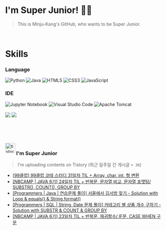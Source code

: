 
# I'm Super Junior! 🐱‍🏍
  > This is Minju-Kang's GitHub, who wants to be Super Junior.

<br>

<h1>Skills</h1>
<h3>Language</h3>
<div sytle="display:inline;">
<img alt="Python" src="https://img.shields.io/badge/Python-3776AB?style=flat-square&logo=Python&logoColor=white"/>
<img alt="Java" src="https://img.shields.io/badge/JAVA-007396?style=flat-square&logo=Java&logoColor=white"/>
<img alt="HTML5" src="https://img.shields.io/badge/HTML5-E34F26?style=flat-square&logo=HTML5&logoColor=white"/>
<img alt="CSS3" src="https://img.shields.io/badge/CSS3-1572B6?style=flat-square&logo=CSS3&logoColor=white"/>
<img alt="JavaScript" src="https://img.shields.io/badge/JavaScript-F7DF1E?style=flat-square&logo=JavaScript&logoColor=black"/>
</div>
<h3>IDE</h3>
<div sytle="display:inline;">
<img alt="Jupyter Notebook" src="https://img.shields.io/badge/Jupyter-F37626?style=flat-square&logo=Jupyter&logoColor=white"/>
<img alt="Visual Studio Code" src="https://img.shields.io/badge/Visual Studio Code-007ACC?style=flat-square&logo=Visual Studio Code&logoColor=white"/>
<img alt="Apache Tomcat" src="https://img.shields.io/badge/Apache Tomcat-F8DC75?style=flat-square&logo=Apache Tomcat&logoColor=black"/>
</div>
<br>

<img src="https://github-readme-stats.vercel.app/api/top-langs/?username=minjukang727" >
<img src="https://github-readme-stats.vercel.app/api?username=MinjuKang727&show_icons=true&theme=radical">

<br><br>


<br>

<img src="https://github.com/MinjuKang727/MinjuKang727/assets/108849480/0ac49170-7c8c-4c99-b0e5-86c414fc591c" alt="tistory-icon_IamSuperJunior" width="32px" align="left">

###  I'm Super Junior
  > I'm uploading contents on Tistory  (최근 일주일 간 게시글 `+ 36`)  

- <a href="https://ajtwltsk.tistory.com/181"> [99클럽] 99클럽 코테 스터디 31일차 TIL + Array, char, int, 형 변환 </a><br>  
- <a href="https://ajtwltsk.tistory.com/180"> [NBCAMP | JAVA 6기] 24일차 TIL + 반복문, 문자열 비교, 문자열 포맷팅/ SUBSTR(), COUNT(), GROUP BY </a><br>  
- <a href="https://ajtwltsk.tistory.com/179"> [Programmers | Java | 연습문제 풀이] 서울에서 김서방 찾기 - Solution with Loop &amp; equals() &amp; String.format() </a><br>  
- <a href="https://ajtwltsk.tistory.com/178"> [Programmers | SQL | String, Date 문제 풀이] 카테고리 별 상품 개수 구하기 - Solution with SUBSTR &amp; COUNT &amp; GROUP BY </a><br>  
- <a href="https://ajtwltsk.tistory.com/177"> [NBCAMP | JAVA 6기] 23일차 TIL + 반복문, 재귀함수/ IF문, CASE WHEN 구문 </a><br>  

